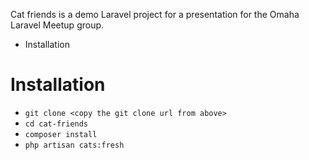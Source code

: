 Cat friends is a demo Laravel project for a presentation for the Omaha Laravel Meetup group.

<!-- MarkdownTOC -->

- Installation

<!-- /MarkdownTOC -->


# Installation

- `git clone <copy the git clone url from above>`
- `cd cat-friends`
- `composer install`
- `php artisan cats:fresh`
